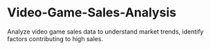 # Video-Game-Sales-Analysis
 Analyze video game sales data to understand market trends, identify factors contributing to high sales.
